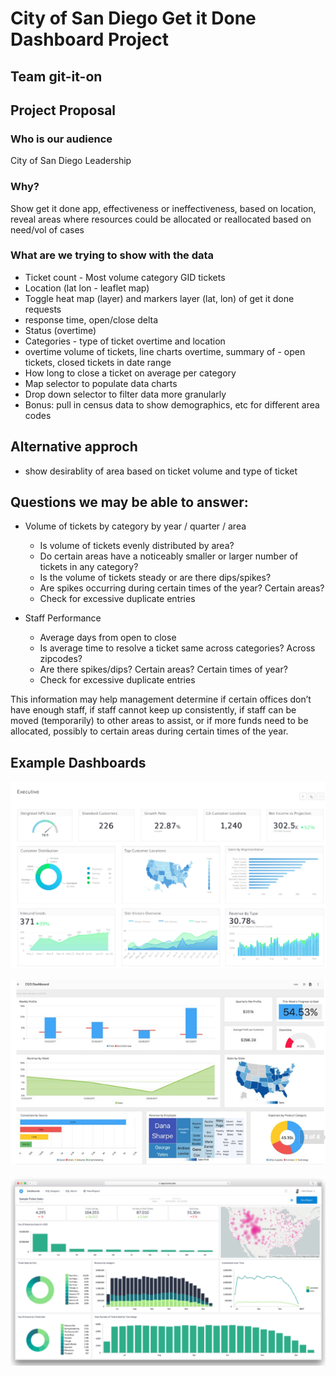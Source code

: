 # City of San Diego Get it Done Dashboard Project
## Team git-it-on

## Project Proposal

### Who is our audience
City of San Diego Leadership

### Why?
Show get it done app, effectiveness or ineffectiveness, based on location, reveal areas where resources could be allocated or reallocated based on need/vol of cases

### What are we trying to show with the data

- Ticket count - Most volume category GID tickets
- Location (lat lon - leaflet map)
- Toggle heat map (layer) and markers layer (lat, lon) of get it done requests
- response time, open/close delta
- Status (overtime)
- Categories - type of ticket overtime and location
- overtime volume of tickets, line charts overtime, summary of - open tickets, closed tickets in date range
- How long to close a ticket on average per category
- Map selector to populate data charts
- Drop down selector to filter data more granularly 
- Bonus: pull in census data to show demographics, etc for different area codes

## Alternative approch
- show desirablity of area based on ticket volume and type of ticket


## Questions we may be able to answer:

- Volume of tickets by category by year / quarter / area
    - Is volume of tickets evenly distributed by area?
    - Do certain areas have a noticeably smaller or larger number of tickets in any category?
    - Is the volume of tickets steady or are there dips/spikes?
    - Are spikes occurring during certain times of the year? Certain areas?
    - Check for excessive duplicate entries

- Staff Performance
    - Average days from open to close
    - Is average time to resolve a ticket same across categories? Across zipcodes?
    - Are there spikes/dips?  Certain areas?  Certain times of year?
    - Check for excessive duplicate entries

This information may help management determine if certain offices don’t have enough staff, if staff cannot keep up consistently, if staff can be moved (temporarily) to other areas to assist, or if more funds need to be allocated, possibly to certain areas during certain times of the year.  

## Example Dashboards

![Dashboard Example](images/dash-example1.png)

![Dashboard Example](images/dash-example2.png)

![Dashboard Example](images/dash-example3.png)
